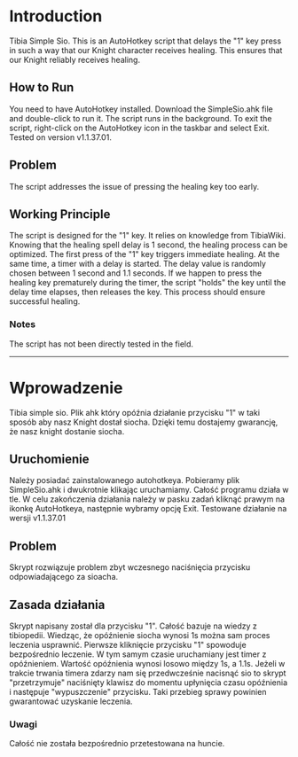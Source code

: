 # Introduction
Tibia Simple Sio. This is an AutoHotkey script that delays the "1" key press in such a way that our Knight character receives healing. This ensures that our Knight reliably receives healing.

## How to Run
You need to have AutoHotkey installed. Download the SimpleSio.ahk file and double-click to run it. The script runs in the background. To exit the script, right-click on the AutoHotkey icon in the taskbar and select Exit. Tested on version v1.1.37.01.

## Problem
The script addresses the issue of pressing the healing key too early.

## Working Principle
The script is designed for the "1" key. It relies on knowledge from TibiaWiki. Knowing that the healing spell delay is 1 second, the healing process can be optimized. The first press of the "1" key triggers immediate healing. At the same time, a timer with a delay is started. The delay value is randomly chosen between 1 second and 1.1 seconds. If we happen to press the healing key prematurely during the timer, the script "holds" the key until the delay time elapses, then releases the key. This process should ensure successful healing.

### Notes
The script has not been directly tested in the field.

---

# Wprowadzenie
Tibia simple sio. Plik ahk który opóźnia działanie przycisku "1" w taki sposób aby nasz Knight dostał siocha. Dzięki temu dostajemy gwarancję, że nasz knight dostanie siocha. 

## Uruchomienie
Należy posiadać zainstalowanego autohotkeya. Pobieramy plik SimpleSio.ahk i dwukrotnie klikając uruchamiamy. Całość programu działa w tle. W celu zakończenia działania należy w pasku zadań kliknąć prawym na ikonkę AutoHotkeya, następnie wybramy opcję Exit.
Testowane działanie na wersji v1.1.37.01

## Problem
Skrypt rozwiązuje problem zbyt wczesnego naciśnięcia przycisku odpowiadającego za sioacha.

## Zasada działania
Skrypt napisany został dla przycisku "1". Całość bazuje na wiedzy z tibiopedii. Wiedząc, że opóźnienie siocha wynosi 1s można sam proces leczenia usprawnić. Pierwsze kliknięcie przycisku "1" spowoduje bezpośrednio leczenie. W tym samym czasie uruchamiany jest timer z opóźnieniem. Wartość opóźnienia wynosi losowo między 1s, a 1.1s. Jeżeli w trakcie trwania timera zdarzy nam się przedwcześnie nacisnąć sio to skrypt "przetrzymuje" naciśnięty klawisz do momentu upłynięcia czasu opóźnienia i następuje "wypuszczenie" przycisku. Taki przebieg sprawy powinien gwarantować uzyskanie leczenia.

### Uwagi
Całość nie została bezpośrednio przetestowana na huncie.
